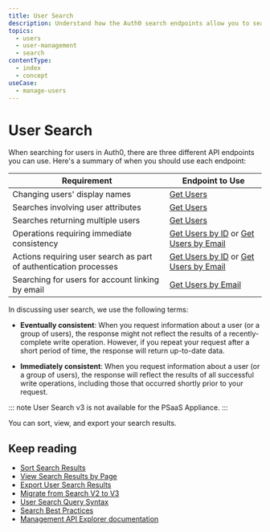 ```yaml
---
title: User Search
description: Understand how the Auth0 search endpoints allow you to search for and retrieve users.
topics:
  - users
  - user-management
  - search
contentType:
  - index
  - concept
useCase:
  - manage-users
---
```

# User Search

When searching for users in Auth0, there are three different API endpoints you can use. Here's a summary of when you should use each endpoint:

| Requirement | Endpoint to Use |
| - | - |
| Changing users' display names | [Get Users](/users/search/v3/get-users-endpoint) |
| Searches involving user attributes | [Get Users](/users/search/v3/get-users-endpoint) |
| Searches returning multiple users | [Get Users](/users/search/v3/get-users-endpoint) |
| Operations requiring immediate consistency | [Get Users by ID](/users/search/v3/get-users-by-id-endpoint) or [Get Users by Email](/users/search/v3/get-users-by-email-endpoint) |
| Actions requiring user search as part of authentication processes | [Get Users by ID](/users/search/v3/get-users-by-id-endpoint) or [Get Users by Email](/users/search/v3/get-users-by-email-endpoint) |
| Searching for users for account linking by email | [Get Users by Email](/users/search/v3/get-users-by-email-endpoint) |

In discussing user search, we use the following terms:

* **Eventually consistent**: When you request information about a user (or a group of users), the response might not reflect the results of a recently-complete write operation. However, if you repeat your request after a short period of time, the response will return up-to-date data.

* **Immediately consistent**: When you request information about a user (or a group of users), the response will reflect the results of all successful write operations, including those that occurred shortly prior to your request.

::: note
User Search v3 is not available for the PSaaS Appliance.
:::

You can sort, view, and export your search results. 

## Keep reading

* [Sort Search Results](/users/search/v3/sort-search-results)
* [View Search Results by Page](/users/search/v3/view-search-results-by-page)
* [Export User Search Results](/users/search/v3/export-user-search-results)
* [Migrate from Search V2 to V3](/users/search/v3/migrate-search-v2-v3)
* [User Search Query Syntax](/users/search/v3/query-syntax)
* [Search Best Practices](/best-practices/search-best-practices)
* [Management API Explorer documentation](/api/management/v2#!/users/get_users)

